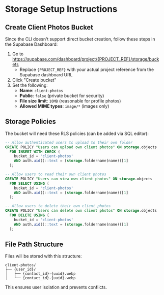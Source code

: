 # Storage Setup Instructions

## Create Client Photos Bucket

Since the CLI doesn't support direct bucket creation, follow these steps in the Supabase Dashboard:

1. Go to https://supabase.com/dashboard/project/{PROJECT_REF}/storage/buckets
   - Replace `{PROJECT_REF}` with your actual project reference from the Supabase dashboard URL
2. Click "Create bucket"
3. Set the following:
   - **Name**: `client-photos`
   - **Public**: `false` (private bucket for security)
   - **File size limit**: `10MB` (reasonable for profile photos)
   - **Allowed MIME types**: `image/*` (images only)

## Storage Policies

The bucket will need these RLS policies (can be added via SQL editor):

```sql
-- Allow authenticated users to upload to their own folder
CREATE POLICY "Users can upload own client photos" ON storage.objects
  FOR INSERT WITH CHECK (
    bucket_id = 'client-photos'
    AND auth.uid()::text = (storage.foldername(name))[1]
  );

-- Allow users to read their own client photos
CREATE POLICY "Users can view own client photos" ON storage.objects
  FOR SELECT USING (
    bucket_id = 'client-photos'
    AND auth.uid()::text = (storage.foldername(name))[1]
  );

-- Allow users to delete their own client photos
CREATE POLICY "Users can delete own client photos" ON storage.objects
  FOR DELETE USING (
    bucket_id = 'client-photos'
    AND auth.uid()::text = (storage.foldername(name))[1]
  );
```

## File Path Structure

Files will be stored with this structure:
```
client-photos/
├── {user_id}/
│   ├── {contact_id}-{uuid}.webp
│   └── {contact_id}-{uuid}.webp
```

This ensures user isolation and prevents conflicts.